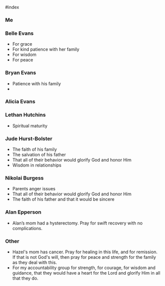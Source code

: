 #index

### Me

### Belle Evans

- For grace
- For kind patience with her family
- For wisdom
- For peace

### Bryan Evans

- Patience with his family
-

### Alicia Evans

### Lethan Hutchins

- Spiritual maturity

### Jude Hurst-Bolster

- The faith of his family
- The salvation of his father
- That all of their behavior would glorify God and honor Him
- Wisdom in relationships

### Nikolai Burgess

- Parents anger issues
- That all of their behavior would glorify God and honor Him
- The faith of his father and that it would be sincere

### Alan Epperson

- Alan’s mom had a hysterectomy. Pray for swift recovery with no complications.

### Other

- Hazel's mom has cancer. Pray for healing in this life, and for remission. If that is not God's will, then pray for peace and strength for the family as they deal with this.
- For my accountability group for strength, for courage, for wisdom and guidance, that they would have a heart for the Lord and glorify Him in all that they do.
